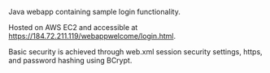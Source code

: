 Java webapp containing sample login functionality.

Hosted on AWS EC2 and accessible at https://184.72.211.119/webappwelcome/login.html.

Basic security is achieved through web.xml session security settings, https, and password hashing using BCrypt.
